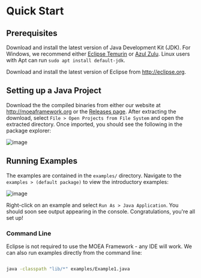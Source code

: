 # Quick Start

## Prerequisites

Download and install the latest version of Java Development Kit (JDK).  For Windows, we recommend either [Eclipse Temurin](https://adoptium.net/) or
[Azul Zulu](https://www.azul.com/downloads/?package=jdk).  Linux users with Apt can run `sudo apt install default-jdk`.

Download and install the latest version of Eclipse from http://eclipse.org.

## Setting up a Java Project

Download the the compiled binaries from either our website at http://moeaframework.org or the [Releases page](https://github.com/MOEAFramework/MOEAFramework/releases).
After extracting the download, select `File > Open Projects from File System` and open the extracted directory.  Once imported, you should see the following
in the package explorer:

![image](https://user-images.githubusercontent.com/2496211/202720521-40e80ebd-9385-4988-9756-86521224c284.png)

## Running Examples

The examples are contained in the `examples/` directory.  Navigate to the `examples > (default package)` to view the introductory examples:

![image](https://user-images.githubusercontent.com/2496211/202720905-163f3161-0a80-4e16-87bc-836f21143022.png)

Right-click on an example and select `Run As > Java Application`.  You should soon see output appearing in the console.  Congratulations, you're all set up!

### Command Line

Eclipse is not required to use the MOEA Framework - any IDE will work.  We can also run examples directly from the command line:

```bash

java -classpath "lib/*" examples/Example1.java
```
